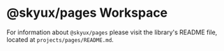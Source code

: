# @skyux/pages Workspace

For information about `@skyux/pages` please visit the library's README file, located at `projects/pages/README.md`.
